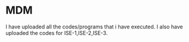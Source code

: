 # MDM

I have uploaded all the codes/programs that i have executed.
I also have uploaded the codes for ISE-1,ISE-2,ISE-3.
